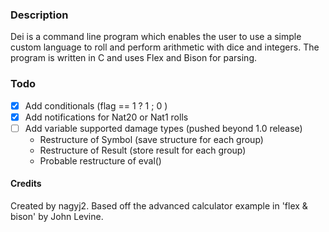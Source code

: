 
### Description

Dei is a command line program which enables the user to use a simple custom language to
roll and perform arithmetic with dice and integers. The program is written in C and
uses Flex and Bison for parsing.

### Todo

* [X] Add conditionals (flag == 1 ? 1 ; 0 )
* [X] Add notifications for Nat20 or Nat1 rolls
* [ ] Add variable supported damage types (pushed beyond 1.0 release)
	* Restructure of Symbol (save structure for each group)
	* Restructure of Result (store result for each group)
	* Probable restructure of eval()

#### Credits

Created by nagyj2.
Based off the advanced calculator example in 'flex & bison' by John Levine.
